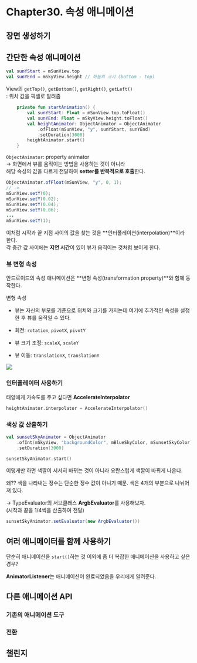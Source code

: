 # Chapter30. 속성 애니메이션

## 장면 생성하기

## 간단한 속성 애니메이션

```kotlin
val sunYStart = mSunView.top
val sunYEnd = mSkyView.height // 하늘의 크기 (bottom - top)
```

View의 `getTop()`, `getBottom()`, `getRight()`, `getLeft()`  
: 위치 값을 픽셀로 알려줌


```kotlin
    private fun startAnimation() {
        val sunYStart: Float = mSunView.top.toFloat()
        val sunYEnd: Float = mSkyView.height.toFloat()
        val heightAnimator: ObjectAnimator = ObjectAnimator
            .ofFloat(mSunView, "y", sunYStart, sunYEnd)
            .setDuration(3000)
        heightAnimator.start()
    }
```

`ObjectAnimator`: property animator  
-> 화면에서 뷰를 움직이는 방법을 사용하는 것이 아니라    
해당 속성의 값을 다르게 전달하여 **setter를 반복적으로 호출**한다.

```java
ObjectAnimator.ofFloat(mSunView, "y", 0, 1);
// ->
mSunView.setY(0);
mSunView.setY(0.02);
mSunView.setY(0.04);
mSunView.setY(0.06);
...
mSunView.setY(1);
```

이처럼 시작과 끝 지점 사이의 값을 찾는 것을 **인터폴레이션(interpolation)**이라 한다.   
각 중간 값 사이에는 **지연 시간**이 있어 뷰가 움직이는 것처럼 보이게 한다.


### 뷰 변형 속성

안드로이드의 속성 애니메이션은 **변형 속성(transformation property)**와 함께 동작한다.

변형 속성

- 뷰는 자신의 부모를 기준으로 위치와 크기를 가지는데 여기에 추가적인 속성을 설정한 후 뷰를 움직일 수 있다.  

- 회전: `rotation`, `pivotX`, `pivotY`
- 뷰 크기 조정: `scaleX`, `scaleY`
- 뷰 이동: `translationX`, `translationY`

![](https://i.stack.imgur.com/8wHcj.png)


### 인터폴레이터 사용하기

태양에게 가속도를 주고 싶다면 **AccelerateInterpolator**

```kotlin
heightAnimator.interpolator = AccelerateInterpolator()
```

### 색상 값 산출하기

```kotlin
val sunsetSkyAnimator = ObjectAnimator
    .ofInt(mSkyView, "backgroundColor", mBlueSkyColor, mSunsetSkyColor)
    .setDuration(3000)

sunsetSkyAnimator.start()
```

이렇게만 하면 색깔이 서서히 바뀌는 것이 아니라 요란스럽게 색깔이 바뀌게 나온다.

왜?? 색을 나타내는 정수는 단순한 정수 값이 아니기 때문. 색은 4개의 부분으로 나뉘어져 있다.

-> TypeEvaluator의 서브클래스 **ArgbEvaluator**를 사용해보자.  
(시작과 끝을 1/4씩을 산출하여 전달)

```java
sunsetSkyAnimator.setEvaluator(new ArgbEvaluator())
```

## 여러 애니메이터를 함께 사용하기

단순히 애니메이션을 `start()`하는 것 이외에 좀 더 복잡한 애니메이션을 사용하고 싶은 경우? 

**AnimatorListener**는 애니메이션이 완료되었음을 우리에게 알려준다.


## 다른 애니메이션 API

### 기존의 애니메이션 도구

### 전환

## 챌린지

